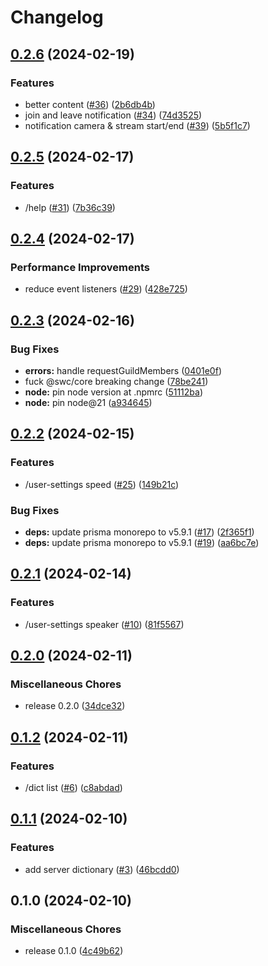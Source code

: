 # Changelog

## [0.2.6](https://github.com/yuimarudev/ohno-rewrite/compare/v0.2.5...v0.2.6) (2024-02-19)


### Features

* better content ([#36](https://github.com/yuimarudev/ohno-rewrite/issues/36)) ([2b6db4b](https://github.com/yuimarudev/ohno-rewrite/commit/2b6db4bd923df60fb1aecb0e663321cc2cd98886))
* join and leave notification ([#34](https://github.com/yuimarudev/ohno-rewrite/issues/34)) ([74d3525](https://github.com/yuimarudev/ohno-rewrite/commit/74d3525d95f6c0d4a4d6efd6a5d6c25bde1535b3))
* notification camera & stream start/end ([#39](https://github.com/yuimarudev/ohno-rewrite/issues/39)) ([5b5f1c7](https://github.com/yuimarudev/ohno-rewrite/commit/5b5f1c7bb0f3e2a4b69b99283c380786f2f97998))

## [0.2.5](https://github.com/yuimarudev/ohno-rewrite/compare/v0.2.4...v0.2.5) (2024-02-17)


### Features

* /help ([#31](https://github.com/yuimarudev/ohno-rewrite/issues/31)) ([7b36c39](https://github.com/yuimarudev/ohno-rewrite/commit/7b36c3934c8da2a1c0f54a030acff586ab52537c))

## [0.2.4](https://github.com/yuimarudev/ohno-rewrite/compare/v0.2.3...v0.2.4) (2024-02-17)


### Performance Improvements

* reduce event listeners ([#29](https://github.com/yuimarudev/ohno-rewrite/issues/29)) ([428e725](https://github.com/yuimarudev/ohno-rewrite/commit/428e7255bb5c99ff1ff388614d1c3bd6002773ae))

## [0.2.3](https://github.com/yuimarudev/ohno-rewrite/compare/v0.2.2...v0.2.3) (2024-02-16)


### Bug Fixes

* **errors:** handle requestGuildMembers ([0401e0f](https://github.com/yuimarudev/ohno-rewrite/commit/0401e0ffe46633b3e7d2230c5232d2b301ba226b))
* fuck @swc/core breaking change ([78be241](https://github.com/yuimarudev/ohno-rewrite/commit/78be2412165ee209ec685246bb2ce15f00ad9a93))
* **node:** pin node version at .npmrc ([51112ba](https://github.com/yuimarudev/ohno-rewrite/commit/51112ba44aec5d6ac2e2e20c1122ac13db62b881))
* **node:** pin node@21 ([a934645](https://github.com/yuimarudev/ohno-rewrite/commit/a9346459881b45ce18dfcc0a17dc211f955e0e19))

## [0.2.2](https://github.com/yuimarudev/ohno-rewrite/compare/v0.2.1...v0.2.2) (2024-02-15)


### Features

* /user-settings speed ([#25](https://github.com/yuimarudev/ohno-rewrite/issues/25)) ([149b21c](https://github.com/yuimarudev/ohno-rewrite/commit/149b21ca1e8a009ca6b65861bb9779eb3695d107))


### Bug Fixes

* **deps:** update prisma monorepo to v5.9.1 ([#17](https://github.com/yuimarudev/ohno-rewrite/issues/17)) ([2f365f1](https://github.com/yuimarudev/ohno-rewrite/commit/2f365f17800bd4371dc21d1e05d1765b30b7b020))
* **deps:** update prisma monorepo to v5.9.1 ([#19](https://github.com/yuimarudev/ohno-rewrite/issues/19)) ([aa6bc7e](https://github.com/yuimarudev/ohno-rewrite/commit/aa6bc7e4be62c6d90b78665d941ab0b1c0135fae))

## [0.2.1](https://github.com/yuimarudev/ohno-rewrite/compare/v0.2.0...v0.2.1) (2024-02-14)


### Features

* /user-settings speaker ([#10](https://github.com/yuimarudev/ohno-rewrite/issues/10)) ([81f5567](https://github.com/yuimarudev/ohno-rewrite/commit/81f556783f43354cd144c352fbe26cc0b0bf881e))

## [0.2.0](https://github.com/yuimarudev/ohno-rewrite/compare/v0.1.2...v0.2.0) (2024-02-11)


### Miscellaneous Chores

* release 0.2.0 ([34dce32](https://github.com/yuimarudev/ohno-rewrite/commit/34dce32d550a1821915457bfada903462b51cd66))

## [0.1.2](https://github.com/yuimarudev/ohno-rewrite/compare/v0.1.1...v0.1.2) (2024-02-11)


### Features

* /dict list ([#6](https://github.com/yuimarudev/ohno-rewrite/issues/6)) ([c8abdad](https://github.com/yuimarudev/ohno-rewrite/commit/c8abdadacf47dffa8fd52576767581b1b2b7a926))

## [0.1.1](https://github.com/yuimarudev/ohno-rewrite/compare/v0.1.0...v0.1.1) (2024-02-10)


### Features

* add server dictionary ([#3](https://github.com/yuimarudev/ohno-rewrite/issues/3)) ([46bcdd0](https://github.com/yuimarudev/ohno-rewrite/commit/46bcdd087e5106ab91ca17cc7b458ad0d3d191ae))

## 0.1.0 (2024-02-10)


### Miscellaneous Chores

* release 0.1.0 ([4c49b62](https://github.com/yuimarudev/ohno-rewrite/commit/4c49b62b9c7ba0d1edbc825e3adffd46684783d6))

